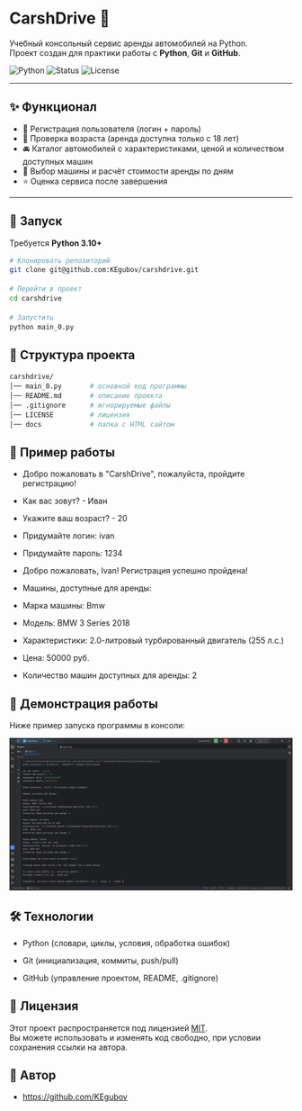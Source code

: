 # CarshDrive 🚗

Учебный консольный сервис аренды автомобилей на Python.  
Проект создан для практики работы с **Python**, **Git** и **GitHub**.

![Python](https://img.shields.io/badge/python-3.10%2B-blue)
![Status](https://img.shields.io/badge/status-learning-green)
![License](https://img.shields.io/badge/license-MIT-orange)

---

## ✨ Функционал
- 🔐 Регистрация пользователя (логин + пароль)  
- 👶 Проверка возраста (аренда доступна только с 18 лет)  
- 🚘 Каталог автомобилей с характеристиками, ценой и количеством доступных машин  
- 📅 Выбор машины и расчёт стоимости аренды по дням  
- ⭐ Оценка сервиса после завершения  

---

## 🚀 Запуск
Требуется **Python 3.10+**  

```bash
# Клонировать репозиторий
git clone git@github.com:KEgubov/carshdrive.git

# Перейти в проект
cd carshdrive

# Запустить
python main_0.py
```
## 📂 Структура проекта

```bash
carshdrive/
│── main_0.py       # основной код программы
│── README.md       # описание проекта
│── .gitignore      # игнорируемые файлы
│── LICENSE         # лицензия
│── docs            # папка с HTML сайтом
```

## 📸 Пример работы

- Добро пожаловать в "CarshDrive", пожалуйста, пройдите регистрацию!
- Как вас зовут? - Иван
- Укажите ваш возраст? - 20
- Придумайте логин: ivan
- Придумайте пароль: 1234

- Добро пожаловать, Ivan! Регистрация успешно пройдена!

- Машины, доступные для аренды:
- Марка машины: Bmw 
- Модель: BMW 3 Series 2018 
- Характеристики: 2.0-литровый турбированный двигатель (255 л.с.)
- Цена: 50000 руб.
- Количество машин доступных для аренды: 2

## 📸 Демонстрация работы

Ниже пример запуска программы в консоли:

![Демонстрация работы](./demo.png)


## 🛠 Технологии

- Python (словари, циклы, условия, обработка ошибок)

- Git (инициализация, коммиты, push/pull)

- GitHub (управление проектом, README, .gitignore)

## 📜 Лицензия
Этот проект распространяется под лицензией [MIT](./LICENSE).  
Вы можете использовать и изменять код свободно, при условии сохранения ссылки на автора.

## 👤 Автор

- https://github.com/KEgubov
